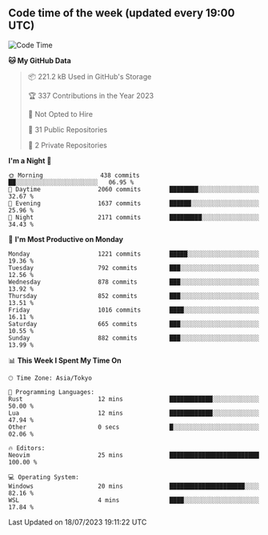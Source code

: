 ## Code time of the week (updated every 19:00 UTC)

<!--START_SECTION:waka-->
![Code Time](http://img.shields.io/badge/Code%20Time-1%2C926%20hrs%2041%20mins-blue)

**🐱 My GitHub Data** 

> 📦 221.2 kB Used in GitHub's Storage 
 > 
> 🏆 337 Contributions in the Year 2023
 > 
> 🚫 Not Opted to Hire
 > 
> 📜 31 Public Repositories 
 > 
> 🔑 2 Private Repositories 
 > 
**I'm a Night 🦉** 

```text
🌞 Morning                438 commits         ██░░░░░░░░░░░░░░░░░░░░░░░   06.95 % 
🌆 Daytime                2060 commits        ████████░░░░░░░░░░░░░░░░░   32.67 % 
🌃 Evening                1637 commits        ██████░░░░░░░░░░░░░░░░░░░   25.96 % 
🌙 Night                  2171 commits        █████████░░░░░░░░░░░░░░░░   34.43 % 
```
📅 **I'm Most Productive on Monday** 

```text
Monday                   1221 commits        █████░░░░░░░░░░░░░░░░░░░░   19.36 % 
Tuesday                  792 commits         ███░░░░░░░░░░░░░░░░░░░░░░   12.56 % 
Wednesday                878 commits         ███░░░░░░░░░░░░░░░░░░░░░░   13.92 % 
Thursday                 852 commits         ███░░░░░░░░░░░░░░░░░░░░░░   13.51 % 
Friday                   1016 commits        ████░░░░░░░░░░░░░░░░░░░░░   16.11 % 
Saturday                 665 commits         ███░░░░░░░░░░░░░░░░░░░░░░   10.55 % 
Sunday                   882 commits         ███░░░░░░░░░░░░░░░░░░░░░░   13.99 % 
```


📊 **This Week I Spent My Time On** 

```text
🕑︎ Time Zone: Asia/Tokyo

💬 Programming Languages: 
Rust                     12 mins             ████████████░░░░░░░░░░░░░   50.00 % 
Lua                      12 mins             ████████████░░░░░░░░░░░░░   47.94 % 
Other                    0 secs              █░░░░░░░░░░░░░░░░░░░░░░░░   02.06 % 

🔥 Editors: 
Neovim                   25 mins             █████████████████████████   100.00 % 

💻 Operating System: 
Windows                  20 mins             █████████████████████░░░░   82.16 % 
WSL                      4 mins              ████░░░░░░░░░░░░░░░░░░░░░   17.84 % 
```


 Last Updated on 18/07/2023 19:11:22 UTC
<!--END_SECTION:waka-->